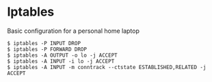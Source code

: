 # Iptables

Basic configuration for a personal home laptop

```
$ iptables -P INPUT DROP
$ iptables -P FORWARD DROP
$ iptables -A OUTPUT -o lo -j ACCEPT
$ iptables -A INPUT -i lo -j ACCEPT
$ iptables -A INPUT -m conntrack --ctstate ESTABLISHED,RELATED -j ACCEPT
```
